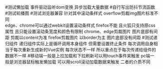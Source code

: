 #测试懒加载  事件驱动监听dom变换  异步加载大量数据
#自行写出防抖节流函数
#测试轮播图
#测试浏览器兼容  针对其中滚动条样式  overflow剪裁img图片标准不同  
edge、chrome可以通过webkit设置滚动条样式   firefox不能  且火狐只支持原css属性 且只能设置滚动条宽度和颜色有限制
chrome、edge剪裁图片  图片底部有间距  剪裁以content为准    firefox剪裁图片   以border为主  图片底部没有间距
#测试递归组件   递归组件实际上是循环调用本身组件  但需要设置终止条件  每次调用自身相当于每次重新生成新的Vue实例  每次状态不一样
所以重点在于每次传递给组件的数据不一样
#移动端一般是上拉加载和下拉刷新可以用touch事件来触发  pc端一般是浏览器鼠标触发懒加载 可以用scroll滚动加载数据来触发
二者的介质不同
